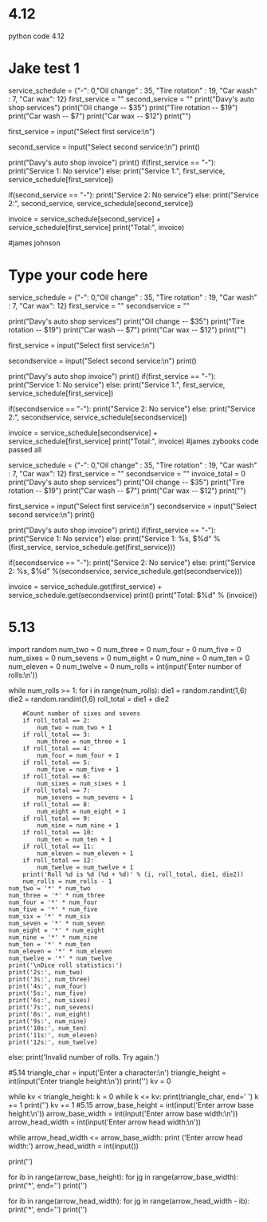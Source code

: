 # 4.12
python code 4.12
# Jake test 1
service_schedule = {"-": 0,"Oil change" : 35, "Tire rotation" : 19, "Car wash" : 7, "Car wax": 12}
first_service = ""
second_service = ""
print("Davy's auto shop services")
print("Oil change -- $35")
print("Tire rotation -- $19")
print("Car wash -- $7")
print("Car wax -- $12")
print("")

first_service = input("Select first service:\n")

second_service = input("Select second service:\n")
print()

print("Davy's auto shop invoice")
print()
if(first_service == "-"):
  print("Service 1: No service")
else:
  print("Service 1:", first_service, service_schedule[first_service])
  
if(second_service == "-"):
  print("Service 2: No service")
else:
  print("Service 2:", second_service, service_schedule[second_service])

invoice = service_schedule[second_service] + service_schedule[first_service]
print("Total:", invoice)


#james johnson
# Type your code here
service_schedule = {"-": 0,"Oil change" : 35, "Tire rotation" : 19, "Car wash" : 7, "Car wax": 12}
first_service = ""
secondservice = ""

print("Davy's auto shop services")
print("Oil change -- $35")
print("Tire rotation -- $19")
print("Car wash -- $7")
print("Car wax -- $12")
print("")

first_service = input("Select first service:\n")

secondservice = input("Select second service:\n")
print()

print("Davy's auto shop invoice")
print()
if(first_service == "-"):
  print("Service 1: No service")
else:
  print("Service 1:", first_service, service_schedule[first_service])
  
if(secondservice == "-"):
  print("Service 2: No service")
else:
  print("Service 2:", secondservice, service_schedule[secondservice])

invoice = service_schedule[secondservice] + service_schedule[first_service]
print("Total:", invoice)
#james zybooks code passed all

service_schedule = {"-": 0,"Oil change" : 35, "Tire rotation" : 19, "Car wash" : 7, "Car wax": 12}
first_service = ""
secondservice = ""
invoice_total = 0
print("Davy's auto shop services")
print("Oil change -- $35")
print("Tire rotation -- $19")
print("Car wash -- $7")
print("Car wax -- $12")
print("")

first_service = input("Select first service:\n")
secondservice = input("Select second service:\n")
print()

print("Davy's auto shop invoice")
print()
if(first_service == "-"):
  print("Service 1: No service")
else:
  print("Service 1: %s, $%d" %(first_service, service_schedule.get(first_service)))
  
if(secondservice == "-"):
  print("Service 2: No service")
else:
  print("Service 2: %s, $%d" %(secondservice, service_schedule.get(secondservice)))

invoice = service_schedule.get(first_service) + service_schedule.get(secondservice)
print()
print("Total: $%d" % (invoice))
# 5.13

import random
num_two = 0
num_three = 0
num_four = 0
num_five = 0
num_sixes = 0
num_sevens = 0
num_eight = 0
num_nine = 0
num_ten = 0
num_eleven = 0
num_twelve = 0
num_rolls = int(input('Enter number of rolls:\n'))

while num_rolls >= 1:
    for i in range(num_rolls):
        die1 = random.randint(1,6)
        die2 = random.randint(1,6)
        roll_total = die1 + die2

        #Count number of sixes and sevens
        if roll_total == 2:
            num_two = num_two + 1
        if roll_total == 3:
            num_three = num_three + 1
        if roll_total == 4:
            num_four = num_four + 1    
        if roll_total == 5:
            num_five = num_five + 1
        if roll_total == 6:
            num_sixes = num_sixes + 1
        if roll_total == 7:
            num_sevens = num_sevens + 1
        if roll_total == 8:
            num_eight = num_eight + 1
        if roll_total == 9:
            num_nine = num_nine + 1
        if roll_total == 10:
            num_ten = num_ten + 1
        if roll_total == 11:
            num_eleven = num_eleven + 1
        if roll_total == 12:
            num_twelve = num_twelve + 1
        print('Roll %d is %d (%d + %d)' % (i, roll_total, die1, die2))
        num_rolls = num_rolls - 1
    num_two = '*' * num_two
    num_three = '*' * num_three
    num_four = '*' * num_four
    num_five = '*' * num_five
    num_six = '*' * num_six
    num_seven = '*' * num_seven
    num_eight = '*' * num_eight
    num_nine = '*' * num_nine
    num_ten = '*' * num_ten
    num_eleven = '*' * num_eleven
    num_twelve = '*' * num_twelve
    print('\nDice roll statistics:')
    print('2s:', num_two)
    print('3s:', num_three)
    print('4s:', num_four)
    print('5s:', num_five)
    print('6s:', num_sixes)
    print('7s:', num_sevens)
    print('8s:', num_eight)
    print('9s:', num_nine)
    print('10s:', num_ten)
    print('11s:', num_eleven)
    print('12s:', num_twelve)
else:
    print('Invalid number of rolls. Try again.')
    
   

#5.14
triangle_char = input('Enter a character:\n')
triangle_height = int(input('Enter triangle height:\n'))
print('')
kv = 0

while kv < triangle_height:
    k = 0
    while k <= kv:
        print(triangle_char, end=' ')
        k += 1
    print('')
    kv += 1
#5.15
 arrow_base_height = int(input('Enter arrow base height:\n'))
arrow_base_width = int(input('Enter arrow base width:\n'))
arrow_head_width = int(input('Enter arrow head width:\n'))

while arrow_head_width <= arrow_base_width:
    print ('Enter arrow head width:')
    arrow_head_width = int(input())

print('')

for ib in range(arrow_base_height):
  for jg in range(arrow_base_width):
    print('*', end='')
  print('')

for ib in range(arrow_head_width):
  for jg in range(arrow_head_width - ib):
    print('*', end='')
  print('')
